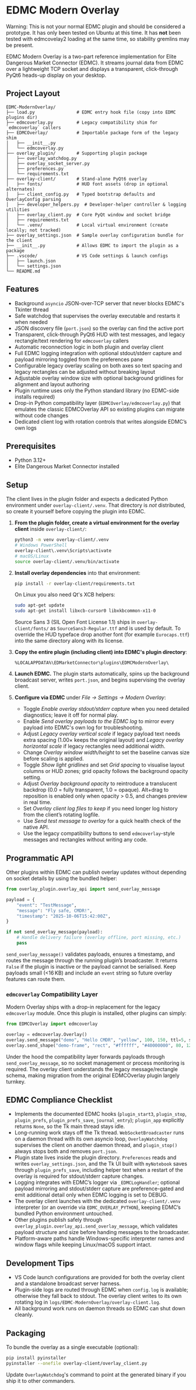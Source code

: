 # EDMC Modern Overlay

Warning: This is not your normal EDMC plugin and should be considered a prototype. It has only been tested on Ubuntu at this time. It has **not** been tested with edmcovelay2 loading at the same time, so stability gremlins may be present.

EDMC Modern Overlay is a two-part reference implementation for Elite Dangerous Market Connector (EDMC). It streams journal data from EDMC over a lightweight TCP socket and displays a transparent, click-through PyQt6 heads-up display on your desktop.

## Project Layout

```
EDMC-ModernOverlay/
├── load.py                # EDMC entry hook file (copy into EDMC plugins dir)
├── edmcoverlay.py         # Legacy compatibility shim for `edmcoverlay` callers
├── EDMCOverlay/           # Importable package form of the legacy shim
│   ├── __init__.py
│   └── edmcoverlay.py
├── overlay_plugin/        # Supporting plugin package
│   ├── overlay_watchdog.py
│   ├── overlay_socket_server.py
│   ├── preferences.py
│   └── requirements.txt
├── overlay-client/        # Stand-alone PyQt6 overlay
│   ├── fonts/             # HUD font assets (drop in optional alternates)
│   ├── client_config.py   # Typed bootstrap defaults and OverlayConfig parsing
│   ├── developer_helpers.py  # Developer-helper controller & logging utilities
│   ├── overlay_client.py  # Core PyQt window and socket bridge
│   ├── requirements.txt
│   └── .venv/             # Local virtual environment (create locally; not tracked)
├── overlay_settings.json  # Sample overlay configuration bundle for the client
├── __init__.py            # Allows EDMC to import the plugin as a package
├── .vscode/               # VS Code settings & launch configs
│   ├── launch.json
│   └── settings.json
└── README.md
```

## Features

- Background `asyncio` JSON-over-TCP server that never blocks EDMC's Tkinter thread
- Safe watchdog that supervises the overlay executable and restarts it when needed
- JSON discovery file (`port.json`) so the overlay can find the active port
- Transparent, click-through PyQt6 HUD with test messages, and legacy rectangle/text rendering for `edmcoverlay` callers
- Automatic reconnection logic in both plugin and overlay client
- Full EDMC logging integration with optional stdout/stderr capture and payload mirroring toggled from the preferences pane
- Configurable legacy overlay scaling on both axes so text spacing and legacy rectangles can be adjusted without breaking layout
- Adjustable overlay window size with optional background gridlines for alignment and layout authoring
- Plugin runtime uses only the Python standard library (no EDMC-side installs required)
- Drop-in Python compatibility layer (`EDMCOverlay/edmcoverlay.py`) that emulates the classic EDMCOverlay API so existing plugins can migrate without code changes
- Dedicated client log with rotation controls that writes alongside EDMC’s own logs

## Prerequisites

- Python 3.12+
- Elite Dangerous Market Connector installed

## Setup

The client lives in the plugin folder and expects a dedicated Python environment under `overlay-client/.venv`. That directory is *not* distributed, so create it yourself before copying the plugin into EDMC.

1. **From the plugin folder, create a virtual environment for the overlay client** inside `overlay-client/`:
   ```bash
   python3 -m venv overlay-client/.venv
   # Windows PowerShell
   overlay-client\.venv\Scripts\activate
   # macOS/Linux
   source overlay-client/.venv/bin/activate
   ```
2. **Install overlay dependencies** into that environment:
   ```bash
   pip install -r overlay-client/requirements.txt
   ```
   On Linux you also need Qt's XCB helpers:
   ```bash
   sudo apt-get update
   sudo apt-get install libxcb-cursor0 libxkbcommon-x11-0
   ```
   Source Sans 3 (SIL Open Font License 1.1) ships in `overlay-client/fonts/`
   as `SourceSans3-Regular.ttf` and is used by default. To override the HUD
   typeface drop another font (for example `Eurocaps.ttf`) into the same
   directory along with its license.
3. **Copy the entire plugin (including client) into EDMC's plugin directory**:
   ```
   %LOCALAPPDATA%\EDMarketConnector\plugins\EDMCModernOverlay\
   ```

4. **Launch EDMC.** The plugin starts automatically, spins up the background broadcast server, writes `port.json`, and begins supervising the overlay client.
5. **Configure via EDMC** under *File → Settings → Modern Overlay*:
   - Toggle *Enable overlay stdout/stderr capture* when you need detailed diagnostics; leave it off for normal play.
   - Enable *Send overlay payloads to the EDMC log* to mirror every payload into EDMC's own log for troubleshooting.
   - Adjust *Legacy overlay vertical scale* if legacy payload text needs extra spacing (1.00× keeps the original layout) and *Legacy overlay horizontal scale* if legacy rectangles need additional width.
   - Change *Overlay window width/height* to set the baseline canvas size before scaling is applied.
   - Toggle *Show light gridlines* and set *Grid spacing* to visualise layout columns or HUD zones; grid opacity follows the background opacity setting.
   - Adjust *Overlay background opacity* to reintroduce a translucent backdrop (0.0 = fully transparent, 1.0 = opaque). Alt+drag to reposition is enabled only when opacity > 0.5, and changes preview in real time.
   - Set *Overlay client log files to keep* if you need longer log history from the client’s rotating logfile.
   - Use *Send test message to overlay* for a quick health check of the native API.
   - Use the legacy compatibility buttons to send `edmcoverlay`-style messages and rectangles without writing any code.


## Programmatic API

Other plugins within EDMC can publish overlay updates without depending on socket details by using the bundled helper:

```python
from overlay_plugin.overlay_api import send_overlay_message

payload = {
    "event": "TestMessage",
    "message": "Fly safe, CMDR!",
    "timestamp": "2025-10-06T15:42:00Z",
}

if not send_overlay_message(payload):
    # Handle delivery failure (overlay offline, port missing, etc.)
    pass
```

`send_overlay_message()` validates payloads, ensures a timestamp, and routes the message through the running plugin’s broadcaster. It returns `False` if the plugin is inactive or the payload cannot be serialised. Keep payloads small (<16 KB) and include an `event` string so future overlay features can route them.

### `edmcoverlay` Compatibility Layer

Modern Overlay ships with a drop-in replacement for the legacy `edmcoverlay` module. Once this plugin is installed, other plugins can simply:

```python
from EDMCOverlay import edmcoverlay

overlay = edmcoverlay.Overlay()
overlay.send_message("demo", "Hello CMDR", "yellow", 100, 150, ttl=5, size="large")
overlay.send_shape("demo-frame", "rect", "#ffffff", "#40000000", 80, 120, 420, 160, ttl=5)
```

Under the hood the compatibility layer forwards payloads through `send_overlay_message`, so no socket management or process monitoring is required. The overlay client understands the legacy message/rectangle schema, making migration from the original EDMCOverlay plugin largely turnkey.

## EDMC Compliance Checklist

- Implements the documented EDMC hooks (`plugin_start3`, `plugin_stop`, `plugin_prefs`, `plugin_prefs_save`, `journal_entry`); `plugin_app` explicitly returns `None`, so the Tk main thread stays idle.
- Long-running work stays off the Tk thread. `WebSocketBroadcaster` runs on a daemon thread with its own asyncio loop, `OverlayWatchdog` supervises the client on another daemon thread, and `plugin_stop()` always stops both and removes `port.json`.
- Plugin state lives inside the plugin directory. `Preferences` reads and writes `overlay_settings.json`, and the Tk UI built with `myNotebook` saves through `plugin_prefs_save`, including helper text when a restart of the overlay is required for stdout/stderr capture changes.
- Logging integrates with EDMC’s logger via `_EDMCLogHandler`; optional payload mirroring and stdout/stderr capture are preference-gated and emit additional detail only when EDMC logging is set to DEBUG.
- The overlay client launches with the dedicated `overlay-client/.venv` interpreter (or an override via `EDMC_OVERLAY_PYTHON`), keeping EDMC’s bundled Python environment untouched.
- Other plugins publish safely through `overlay_plugin.overlay_api.send_overlay_message`, which validates payload structure and size before handing messages to the broadcaster.
- Platform-aware paths handle Windows-specific interpreter names and window flags while keeping Linux/macOS support intact.

## Development Tips

- VS Code launch configurations are provided for both the overlay client and a standalone broadcast server harness.
- Plugin-side logs are routed through EDMC when `config.log` is available; otherwise they fall back to stdout. The overlay client writes to its own rotating log in `logs/EDMC-ModernOverlay/overlay-client.log`.
- All background work runs on daemon threads so EDMC can shut down cleanly.

## Packaging

To bundle the overlay as a single executable (optional):

```bash
pip install pyinstaller
pyinstaller --onefile overlay-client/overlay_client.py
```

Update `OverlayWatchdog`'s command to point at the generated binary if you ship it to other commanders.
